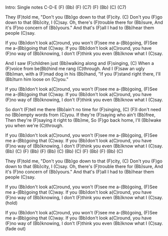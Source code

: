 Intro:
Single notes C-D-E
(F) (Bb) (F) (C7) (F) (Bb) (C) (C7)

They (F)told me, "Don't you (Bb)go down to that (F)city. (C)
Don't you (F)go down to that (Bb)city, I (C)say.
Oh, there's (F)trouble there for (Bb)sure,
And it's (F)no concern of (Bb)yours."
And that's (F)all I had to (Bb)hear them people (C)say.

If you (Bb)don't look a(C)round, you won't (F)see me a-(Bb)going,
(F)See me a-(Bb)going that (C)way.
If you (Bb)don't look a(C)round, you have (F)no way of (Bb)knowing,
I don't (F)think you even (Bb)know what I (C)say.

And I saw (F)children just (Bb)walking along and (F)singing, (C)
When a (F)voice from be(Bb)hind me rang (C)through.
And I (F)saw an ugly (Bb)man, with a (F)mad dog in his (Bb)hand,
"If you (F)stand right there, I'll (Bb)turn him loose on (C)you."

If you (Bb)don't look a(C)round, you won't (F)see me a-(Bb)going,
(F)See me a-(Bb)going that (C)way.
If you (Bb)don't look a(C)round, you have (F)no way of (Bb)knowing,
I don't (F)think you even (Bb)know what I (C)say.

So don't (F)tell me there (Bb)ain't no time for (F)singing, (C)
(F)I don't need no (Bb)empty words from (C)you.
If they're (F)saying who ain't (Bb)free,
Then they're (F)saying it right to (Bb)me,
So (F)go back home, I'll (Bb)wake you when we're (C)through.

If you (Bb)don't look a(C)round, you won't (F)see me a-(Bb)going,
(F)See me a-(Bb)going that (C)way.
If you (Bb)don't look a(C)round, you have (F)no way of (Bb)knowing,
I don't (F)think you even (Bb)know what I (C)say.
(Bb)  (C)  (F)  (Bb)  (F)  (Bb)  (C)  (Bb)  (C)  (F)  (Bb)  (F)  (Bb)  (C)

They (F)told me, "Don't you (Bb)go down to that (F)city, (C)
Don't you (F)go down to that (Bb)city, I (C)say.
Oh, there's (F)trouble there for (Bb)sure,
And it's (F)no concern of (Bb)yours."
And that's (F)all I had to (Bb)hear them people (C)say.

If you (Bb)don't look a(C)round, you won't (F)see me a-(Bb)going,
(F)See me a-(Bb)going that (C)way.
If you (Bb)don't look a(C)round, you have (F)no way of (Bb)knowing,
I don't (F)think you even (Bb)know what I (C)say. (hold)

If you (Bb)don't look a(C)round, you won't (F)see me a-(Bb)going,
(F)See me a-(Bb)going that (C)way.
If you (Bb)don't look a(C)round, you have (F)no way of (Bb)knowing,
I don't (F)think you even (Bb)know what I (C)say.
(fade out)
